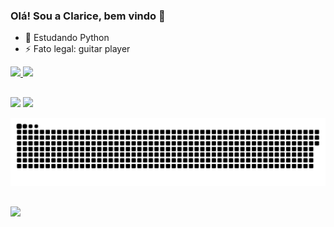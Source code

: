### Olá! Sou a Clarice, bem vindo 👋

- 🌱 Estudando Python
- ⚡ Fato legal: guitar player 

<div>
  <a href="https://github.com/ClariceMaciel">
  <img height="180em" src="https://github-readme-stats.vercel.app/api?username=ClariceMaciel&show_icons=true&theme=tokyonight&include_all_commits=true&count_private=true"/>
  <img height="180em" src="https://github-readme-stats.vercel.app/api/top-langs/?username=ClariceMaciel&layout=compact&langs_count=7&theme=tokyonight"/>
</div>

##
  
<div> 
  <a href="https://instagram.com/clarice.et_al" target="_blank"><img src="https://img.shields.io/badge/-Instagram-190942?style=for-the-badge&logo=instagram&logoColor=white" target="_blank"></a>
  <a href = "mailto:clarice.sm98@gmail.com"><img src="https://img.shields.io/badge/-Gmail-%23333?style=for-the-badge&logo=gmail&logoColor=white" target="_blank"></a> 
 
  ![Snake animation](https://github.com/ClariceMaciel/ClariceMaciel/blob/output/github-contribution-grid-snake.svg)
 
</div>
  
##
  
![](https://komarev.com/ghpvc/?username=ClariceMaciel&color=190942&style=flat)
